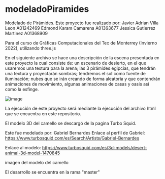 # modeladoPiramides
Modelado de Pirámides.
Este proyecto fue realizado por: Javier Adrian Villa Leon A01242469 Edmond Karam Camarena A01363677 Jessica Gutierrez Martinez A01368909

Para el curso de Gráficas Computacionales del Tec de Monterrey (Invierno 2022), utilizando three.js

En el siguiente archivo se hace una descripción de la escena presentada en este proyecto la cual consiste de: un escenario de desierto, en el que usaremos una textura para la arena; las 3 pirámides egipcias, que tendrán una textura y proyectarán sombras; tendremos el sol como fuente de iluminación; nubes que se irán creando de forma aleatoria y que contendrán animaciones de movimiento, algunas animaciones de casas y oasis así como la esfinge.

![image](https://user-images.githubusercontent.com/71946314/152613087-3f3142d8-0721-46a5-a86b-175cdde3028e.png)

La ejecución de este proyecto será mediante la ejecución del archivo html que se encuentra en este repositorio.

El modelo 3D del camello se descargó de la pagina Turbo Squid.

Este fue modelado por: Gabriel Bernardes Enlace al perfil de Gabriel: https://www.turbosquid.com/es/Search/Artists/Gabriel-Bernardes

Enlace al modelo: https://www.turbosquid.com/es/3d-models/desert-animal-3d-model-1470845

imagen del modelo del camello

El desarrollo se encuentra en la rama "master"
